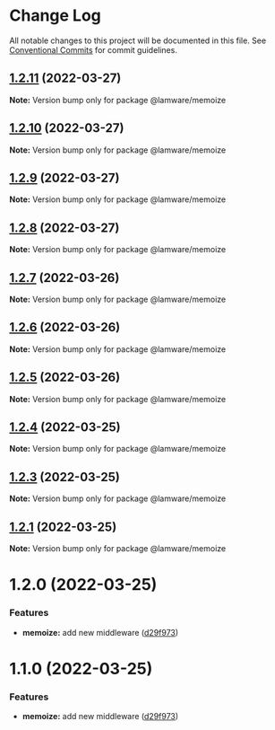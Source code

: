 # Change Log

All notable changes to this project will be documented in this file.
See [Conventional Commits](https://conventionalcommits.org) for commit guidelines.

## [1.2.11](https://github.com/evilkiwi/lamware/compare/@lamware/memoize@1.2.10...@lamware/memoize@1.2.11) (2022-03-27)

**Note:** Version bump only for package @lamware/memoize





## [1.2.10](https://github.com/evilkiwi/lamware/compare/@lamware/memoize@1.2.9...@lamware/memoize@1.2.10) (2022-03-27)

**Note:** Version bump only for package @lamware/memoize





## [1.2.9](https://github.com/evilkiwi/lamware/compare/@lamware/memoize@1.2.8...@lamware/memoize@1.2.9) (2022-03-27)

**Note:** Version bump only for package @lamware/memoize





## [1.2.8](https://github.com/evilkiwi/lamware/compare/@lamware/memoize@1.2.7...@lamware/memoize@1.2.8) (2022-03-27)

**Note:** Version bump only for package @lamware/memoize





## [1.2.7](https://github.com/evilkiwi/lamware/compare/@lamware/memoize@1.2.6...@lamware/memoize@1.2.7) (2022-03-26)

**Note:** Version bump only for package @lamware/memoize





## [1.2.6](https://github.com/evilkiwi/lamware/compare/@lamware/memoize@1.2.5...@lamware/memoize@1.2.6) (2022-03-26)

**Note:** Version bump only for package @lamware/memoize





## [1.2.5](https://github.com/evilkiwi/lamware/compare/@lamware/memoize@1.2.4...@lamware/memoize@1.2.5) (2022-03-26)

**Note:** Version bump only for package @lamware/memoize





## [1.2.4](https://github.com/evilkiwi/lamware/compare/@lamware/memoize@1.2.3...@lamware/memoize@1.2.4) (2022-03-25)

**Note:** Version bump only for package @lamware/memoize





## [1.2.3](https://github.com/evilkiwi/lamware/compare/@lamware/memoize@1.2.1...@lamware/memoize@1.2.3) (2022-03-25)

**Note:** Version bump only for package @lamware/memoize





## [1.2.1](https://github.com/evilkiwi/lamware/compare/@lamware/memoize@1.2.0...@lamware/memoize@1.2.1) (2022-03-25)

**Note:** Version bump only for package @lamware/memoize





# 1.2.0 (2022-03-25)


### Features

* **memoize:** add new middleware ([d29f973](https://github.com/evilkiwi/lamware/commit/d29f973b0bd45e73b59ef7c6fcaef08ad6f218d8))





# 1.1.0 (2022-03-25)


### Features

* **memoize:** add new middleware ([d29f973](https://github.com/evilkiwi/lamware/commit/d29f973b0bd45e73b59ef7c6fcaef08ad6f218d8))
